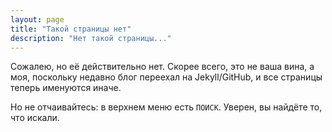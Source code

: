 ```yaml
---
layout: page
title: "Такой страницы нет"
description: "Нет такой страницы..."
---
```


Сожалею, но её действительно нет. Скорее всего, это не ваша вина, а моя, поскольку недавно блог переехал на Jekyll/GitHub, и все страницы теперь именуются иначе.

Но не отчаивайтесь: в верхнем меню есть `ПОИСК`. Уверен, вы найдёте то, что искали.
